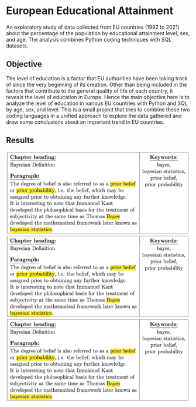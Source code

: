 # European Educational Attainment
An exploratory study of data collected from EU countries (1992 to 2021) about the percentage of the population by educational attainment level, sex, and age. The analysis combines Python coding techniques with SQL datasets.

## Objective
The level of education is a factor that EU authorities have been taking track of since the very beginning of its creation. Other than being included in the factors that contribute to the general quality of life of each country, it reveals the level of education in Europe. Hence the main objective here is to analyze the level of education in various EU countries with Python and SQL by age, sex, and level. This is a small project that tries to combine these two coding languages in a unified approach to explore the data gathered and draw some conclusions about an important trend in EU countries. 

## Results
<img src="https://github.com/LorenzoPozzi97/BERT-for-Domain-Specific-Keyword-Extraction/blob/3d8cfdb63c8e3c27356e54c8742ffe9044e44da5/images/Dataset%20Snippet.png" alt="drawing" width="500"/>

<img src="https://github.com/LorenzoPozzi97/BERT-for-Domain-Specific-Keyword-Extraction/blob/3d8cfdb63c8e3c27356e54c8742ffe9044e44da5/images/Dataset%20Snippet.png" alt="drawing" width="500"/>

<img src="https://github.com/LorenzoPozzi97/BERT-for-Domain-Specific-Keyword-Extraction/blob/3d8cfdb63c8e3c27356e54c8742ffe9044e44da5/images/Dataset%20Snippet.png" alt="drawing" width="500"/>
